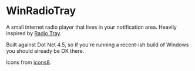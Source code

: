 # WinRadioTray
A small internet radio player that lives in your notification area.  Heavily inspired by [Radio Tray](https://github.com/lubosz/radiotray).

Built against Dot Net 4.5, so if you're running a recent-ish build of Windows you should already be OK there.

Icons from [icons8](https://icons8.com/).
